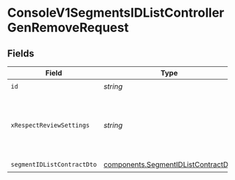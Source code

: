 # ConsoleV1SegmentsIDListControllerGenRemoveRequest


## Fields

| Field                                                                                      | Type                                                                                       | Required                                                                                   | Description                                                                                |
| ------------------------------------------------------------------------------------------ | ------------------------------------------------------------------------------------------ | ------------------------------------------------------------------------------------------ | ------------------------------------------------------------------------------------------ |
| `id`                                                                                       | *string*                                                                                   | :heavy_check_mark:                                                                         | id                                                                                         |
| `xRespectReviewSettings`                                                                   | *string*                                                                                   | :heavy_minus_sign:                                                                         | Optional header to respect review settings for mutation endpoints.                         |
| `segmentIDListContractDto`                                                                 | [components.SegmentIDListContractDto](../../models/components/segmentidlistcontractdto.md) | :heavy_check_mark:                                                                         | N/A                                                                                        |